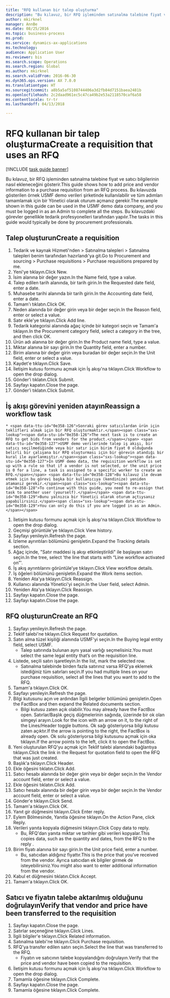 ```yaml
--- 
title: "RFQ kullanan bir talep oluşturma"
description: "Bu kılavuz, bir RFQ işleminden satınalma talebine fiyat ve satıcı bilgilerinin nasıl ekleneceğini gösterir."
author: mkirknel
manager: AnnBe
ms.date: 08/25/2016
ms.topic: business-process
ms.prod: 
ms.service: dynamics-ax-applications
ms.technology: 
audience: Application User
ms.reviewer: bis
ms.search.scope: Operations
ms.search.region: Global
ms.author: mkirknel
ms.search.validFrom: 2016-06-30
ms.dyn365.ops.version: AX 7.0.0
ms.translationtype: HT
ms.sourcegitcommit: a8b5a5af5108744406a3d2fb84d7151baea2481b
ms.openlocfilehash: 2c2daad961ec5c47ca49b2e53a2118570caf6a58
ms.contentlocale: tr-tr
ms.lasthandoff: 04/13/2018

---
```

# <a name="create-a-requisition-that-uses-an-rfq"></a><span data-ttu-id="0e358-103">RFQ kullanan bir talep oluşturma</span><span class="sxs-lookup"><span data-stu-id="0e358-103">Create a requisition that uses an RFQ</span></span>

[!INCLUDE [task guide banner](../../includes/task-guide-banner.md)]

<span data-ttu-id="0e358-104">Bu kılavuz, bir RFQ işleminden satınalma talebine fiyat ve satıcı bilgilerinin nasıl ekleneceğini gösterir.</span><span class="sxs-lookup"><span data-stu-id="0e358-104">This guide shows how to add price and vendor information to a purchase requisition from an RFQ process.</span></span> <span data-ttu-id="0e358-105">Bu kılavuzda gösterilen örnek USMF demo verileri şirketinde kullanılabilir ve tüm adımları tamamlamak için bir Yönetici olarak oturum açmanız gerekir.</span><span class="sxs-lookup"><span data-stu-id="0e358-105">The example shown in this guide can be used in the USMF demo data company, and you must be logged in as an Admin to complete all the steps.</span></span> <span data-ttu-id="0e358-106">Bu kılavuzdaki görevler genellikle tedarik profesyonelleri tarafından yapılır.</span><span class="sxs-lookup"><span data-stu-id="0e358-106">The tasks in this guide would typically be done by procurement professionals.</span></span>


## <a name="create-a-requisition"></a><span data-ttu-id="0e358-107">Talep oluşturun</span><span class="sxs-lookup"><span data-stu-id="0e358-107">Create a requisition</span></span>
1. <span data-ttu-id="0e358-108">Tedarik ve kaynak Hizmeti'nden > Satınalma talepleri > Satınalma talepleri benim tarafından hazırlandı'ya git.</span><span class="sxs-lookup"><span data-stu-id="0e358-108">Go to Procurement and sourcing > Purchase requisitions > Purchase requisitions prepared by me.</span></span>
2. <span data-ttu-id="0e358-109">Yeni'ye tıklayın.</span><span class="sxs-lookup"><span data-stu-id="0e358-109">Click New.</span></span>
3. <span data-ttu-id="0e358-110">İsim alanına bir değer yazın.</span><span class="sxs-lookup"><span data-stu-id="0e358-110">In the Name field, type a value.</span></span>
4. <span data-ttu-id="0e358-111">Talep edilen tarih alanında, bir tarih girin.</span><span class="sxs-lookup"><span data-stu-id="0e358-111">In the Requested date field, enter a date.</span></span>
5. <span data-ttu-id="0e358-112">Muhasebe tarihi alanında bir tarih girin.</span><span class="sxs-lookup"><span data-stu-id="0e358-112">In the Accounting date field, enter a date.</span></span>
6. <span data-ttu-id="0e358-113">Tamam'ı tıklatın.</span><span class="sxs-lookup"><span data-stu-id="0e358-113">Click OK.</span></span>
7. <span data-ttu-id="0e358-114">Neden alanında bir değer girin veya bir değer seçin.</span><span class="sxs-lookup"><span data-stu-id="0e358-114">In the Reason field, enter or select a value.</span></span>
8. <span data-ttu-id="0e358-115">Satır ekle'ye tıklayın.</span><span class="sxs-lookup"><span data-stu-id="0e358-115">Click Add line.</span></span>
9. <span data-ttu-id="0e358-116">Tedarik kategorisi alanında ağaç içinde bir kategori seçin ve Tamam'a tıklayın.</span><span class="sxs-lookup"><span data-stu-id="0e358-116">In the Procurement category field, select a category in the tree, and then click OK.</span></span>
10. <span data-ttu-id="0e358-117">Ürün adı alanına bir değer girin.</span><span class="sxs-lookup"><span data-stu-id="0e358-117">In the Product name field, type a value.</span></span>
11. <span data-ttu-id="0e358-118">Miktar alanına bir sayı girin.</span><span class="sxs-lookup"><span data-stu-id="0e358-118">In the Quantity field, enter a number.</span></span>
12. <span data-ttu-id="0e358-119">Birim alanına bir değer girin veya buradan bir değer seçin.</span><span class="sxs-lookup"><span data-stu-id="0e358-119">In the Unit field, enter or select a value.</span></span>
13. <span data-ttu-id="0e358-120">Kaydet'e tıklayın.</span><span class="sxs-lookup"><span data-stu-id="0e358-120">Click Save.</span></span>
14. <span data-ttu-id="0e358-121">İletişim kutusu formunu açmak için İş akışı'na tıklayın.</span><span class="sxs-lookup"><span data-stu-id="0e358-121">Click Workflow to open the drop dialog.</span></span>
15. <span data-ttu-id="0e358-122">Gönder'i tıklatın.</span><span class="sxs-lookup"><span data-stu-id="0e358-122">Click Submit.</span></span>
16. <span data-ttu-id="0e358-123">Sayfayı kapatın.</span><span class="sxs-lookup"><span data-stu-id="0e358-123">Close the page.</span></span>
17. <span data-ttu-id="0e358-124">Gönder'i tıklatın.</span><span class="sxs-lookup"><span data-stu-id="0e358-124">Click Submit.</span></span>

## <a name="reassign-a-workflow-task"></a><span data-ttu-id="0e358-125">İş akışı görevini yeniden atayın</span><span class="sxs-lookup"><span data-stu-id="0e358-125">Reassign a workflow task</span></span>
    * <span data-ttu-id="0e358-126">Sonraki görev satıcılardan ürün için teklifleri almak için bir RFQ oluşturmaktır.</span><span class="sxs-lookup"><span data-stu-id="0e358-126">The next task is to create an RFQ to get bids from vendors for the product.</span></span> <span data-ttu-id="0e358-127">USMF demo verilerinde talep iş akışı, bir satıcı seçilmediğinde veya bir satır için birim fiyat 0 olduğunda belirli bir çalışana bir RFQ oluşturması için bir görevin atandığı bir kural ile ayarlanmıştır.</span><span class="sxs-lookup"><span data-stu-id="0e358-127">In USMF demo data, the requisition workflow is set up with a rule so that if a vendor is not selected, or the unit price is 0 for a line, a task is assigned to a specific worker to create an RFQ.</span></span> <span data-ttu-id="0e358-128">Bu kılavuz ile devam etmek için bu görevi başka bir kullanıcıya (kendinize) yeniden atamanız gerekir.</span><span class="sxs-lookup"><span data-stu-id="0e358-128">To continue with this guide, you need to re-assign that task to another user (yourself).</span></span> <span data-ttu-id="0e358-129">Bunu yalnızca bir Yönetici olarak oturum açtıysanız yapabilirsiniz.</span><span class="sxs-lookup"><span data-stu-id="0e358-129">You can only do this if you are logged in as an Admin.</span></span>  
1. <span data-ttu-id="0e358-130">İletişim kutusu formunu açmak için İş akışı'na tıklayın.</span><span class="sxs-lookup"><span data-stu-id="0e358-130">Click Workflow to open the drop dialog.</span></span>
2. <span data-ttu-id="0e358-131">Geçmişi görüntüle'ye tıklayın.</span><span class="sxs-lookup"><span data-stu-id="0e358-131">Click View history.</span></span>
3. <span data-ttu-id="0e358-132">Sayfayı yenileyin.</span><span class="sxs-lookup"><span data-stu-id="0e358-132">Refresh the page.</span></span>
4. <span data-ttu-id="0e358-133">İzleme ayrıntıları bölümünü genişletin.</span><span class="sxs-lookup"><span data-stu-id="0e358-133">Expand the Tracking details section.</span></span>
5. <span data-ttu-id="0e358-134">Ağaç içinde, "Satır maddesi iş akışı etkinleştirildi" ile başlayan satırı seçin.</span><span class="sxs-lookup"><span data-stu-id="0e358-134">In the tree, select 'the line that starts with “Line workflow activated on”'.</span></span>
6. <span data-ttu-id="0e358-135">İş akış ayrıntılarını görüntüle'ye tıklayın.</span><span class="sxs-lookup"><span data-stu-id="0e358-135">Click View workflow details.</span></span>
7. <span data-ttu-id="0e358-136">İş öğeleri bölümünü genişletin.</span><span class="sxs-lookup"><span data-stu-id="0e358-136">Expand the Work items section.</span></span>
8. <span data-ttu-id="0e358-137">Yeniden Ata'ya tıklayın.</span><span class="sxs-lookup"><span data-stu-id="0e358-137">Click Reassign.</span></span>
9. <span data-ttu-id="0e358-138">Kullanıcı alanında Yönetici'yi seçin.</span><span class="sxs-lookup"><span data-stu-id="0e358-138">In the User field, select Admin.</span></span>
10. <span data-ttu-id="0e358-139">Yeniden Ata'ya tıklayın.</span><span class="sxs-lookup"><span data-stu-id="0e358-139">Click Reassign.</span></span>
11. <span data-ttu-id="0e358-140">Sayfayı kapatın.</span><span class="sxs-lookup"><span data-stu-id="0e358-140">Close the page.</span></span>
12. <span data-ttu-id="0e358-141">Sayfayı kapatın.</span><span class="sxs-lookup"><span data-stu-id="0e358-141">Close the page.</span></span>

## <a name="create-an-rfq"></a><span data-ttu-id="0e358-142">RFQ oluşturun</span><span class="sxs-lookup"><span data-stu-id="0e358-142">Create an RFQ</span></span>
1. <span data-ttu-id="0e358-143">Sayfayı yenileyin.</span><span class="sxs-lookup"><span data-stu-id="0e358-143">Refresh the page.</span></span>
2. <span data-ttu-id="0e358-144">Teklif talebi'ne tıklayın.</span><span class="sxs-lookup"><span data-stu-id="0e358-144">Click Request for quotation.</span></span>
3. <span data-ttu-id="0e358-145">Satın alma tüzel kişiliği alanında USMF'yi seçin.</span><span class="sxs-lookup"><span data-stu-id="0e358-145">In the Buying legal entity field, select USMF.</span></span>
    * <span data-ttu-id="0e358-146">Talep satırında bulunan aynı yasal varlığı seçmelisiniz.</span><span class="sxs-lookup"><span data-stu-id="0e358-146">You must select the same legal entity that’s on the requisition line.</span></span>  
4. <span data-ttu-id="0e358-147">Listede, seçili satırı işaretleyin.</span><span class="sxs-lookup"><span data-stu-id="0e358-147">In the list, mark the selected row.</span></span>
    * <span data-ttu-id="0e358-148">Satınalma talebinde birden fazla satırınız varsa RFQ'ya eklemek istediğiniz tüm satırları seçin.</span><span class="sxs-lookup"><span data-stu-id="0e358-148">If you had multiple lines on your purchase requisition, select all the lines that you want to add to the RFQ.</span></span>  
5. <span data-ttu-id="0e358-149">Tamam'a tıklayın.</span><span class="sxs-lookup"><span data-stu-id="0e358-149">Click OK.</span></span>
6. <span data-ttu-id="0e358-150">Sayfayı yenileyin.</span><span class="sxs-lookup"><span data-stu-id="0e358-150">Refresh the page.</span></span>
7. <span data-ttu-id="0e358-151">Bilgi kutusunu açın ve ardından İlgili belgeler bölümünü genişletin.</span><span class="sxs-lookup"><span data-stu-id="0e358-151">Open the FactBox and then expand the Related documents section.</span></span>
    * <span data-ttu-id="0e358-152">Bilgi kutusu zaten açık olabilir.</span><span class="sxs-lookup"><span data-stu-id="0e358-152">You may already have the FactBox open.</span></span> <span data-ttu-id="0e358-153">Satırlar/Başlık geçiş düğmelerinin sağında, üzerinde bir ok olan simgeyi arayın.</span><span class="sxs-lookup"><span data-stu-id="0e358-153">Look for the icon with an arrow on it, to the right of the Lines/Header toggle buttons.</span></span> <span data-ttu-id="0e358-154">Ok sağı gösteriyorsa bilgi kutusu zaten açıktır.</span><span class="sxs-lookup"><span data-stu-id="0e358-154">If the arrow is pointing to the right, the FactBox is already open.</span></span> <span data-ttu-id="0e358-155">Ok solu gösteriyorsa bilgi kutusunu açmak için oka tıklayın.</span><span class="sxs-lookup"><span data-stu-id="0e358-155">If the arrow points to the left, click it to open the FactBox.</span></span>  
8. <span data-ttu-id="0e358-156">Yeni oluşturulan RFQ'yu açmak için Teklif talebi alanındaki bağlantıya tıklayın.</span><span class="sxs-lookup"><span data-stu-id="0e358-156">Click the link in the Request for quotation field to open the RFQ that was just created.</span></span>
9. <span data-ttu-id="0e358-157">Başlık'a tıklayın.</span><span class="sxs-lookup"><span data-stu-id="0e358-157">Click Header.</span></span>
10. <span data-ttu-id="0e358-158">Ekle öğesini tıklatın.</span><span class="sxs-lookup"><span data-stu-id="0e358-158">Click Add.</span></span>
11. <span data-ttu-id="0e358-159">Satıcı hesabı alanında bir değer girin veya bir değer seçin.</span><span class="sxs-lookup"><span data-stu-id="0e358-159">In the Vendor account field, enter or select a value.</span></span>
12. <span data-ttu-id="0e358-160">Ekle öğesini tıklatın.</span><span class="sxs-lookup"><span data-stu-id="0e358-160">Click Add.</span></span>
13. <span data-ttu-id="0e358-161">Satıcı hesabı alanında bir değer girin veya bir değer seçin.</span><span class="sxs-lookup"><span data-stu-id="0e358-161">In the Vendor account field, enter or select a value.</span></span>
14. <span data-ttu-id="0e358-162">Gönder'e tıklayın.</span><span class="sxs-lookup"><span data-stu-id="0e358-162">Click Send.</span></span>
15. <span data-ttu-id="0e358-163">Tamam'a tıklayın.</span><span class="sxs-lookup"><span data-stu-id="0e358-163">Click OK.</span></span>
16. <span data-ttu-id="0e358-164">Yanıt gir düğmesini tıklayın.</span><span class="sxs-lookup"><span data-stu-id="0e358-164">Click Enter reply.</span></span>
17. <span data-ttu-id="0e358-165">Eylem Bölmesinde, Yanıtla öğesine tıklayın.</span><span class="sxs-lookup"><span data-stu-id="0e358-165">On the Action Pane, click Reply.</span></span>
18. <span data-ttu-id="0e358-166">Verileri yanıta kopyala düğmesini tıklayın.</span><span class="sxs-lookup"><span data-stu-id="0e358-166">Click Copy data to reply.</span></span>
    * <span data-ttu-id="0e358-167">Bu, RFQ'dan yanıta miktar ve tarihler gibi verileri kopyalar.</span><span class="sxs-lookup"><span data-stu-id="0e358-167">This copies data, such as the quantity and dates, from the RFQ to the reply .</span></span>  
19. <span data-ttu-id="0e358-168">Birim fiyatı alanına bir sayı girin.</span><span class="sxs-lookup"><span data-stu-id="0e358-168">In the Unit price field, enter a number.</span></span>
    * <span data-ttu-id="0e358-169">Bu, satıcıdan aldığınız fiyattır.</span><span class="sxs-lookup"><span data-stu-id="0e358-169">This is the price that you’ve received from the vendor.</span></span> <span data-ttu-id="0e358-170">Ayrıca satıcıdan ek bilgiler girmek de isteyebilirsiniz.</span><span class="sxs-lookup"><span data-stu-id="0e358-170">You might also want to enter additional information from the vendor.</span></span>  
20. <span data-ttu-id="0e358-171">Kabul et düğmesini tıklatın.</span><span class="sxs-lookup"><span data-stu-id="0e358-171">Click Accept.</span></span>
21. <span data-ttu-id="0e358-172">Tamam'a tıklayın.</span><span class="sxs-lookup"><span data-stu-id="0e358-172">Click OK.</span></span>

## <a name="verify-that-vendor-and-price-have-been-transferred-to-the-requisition"></a><span data-ttu-id="0e358-173">Satıcı ve fiyatın talebe aktarılmış olduğunu doğrulayın</span><span class="sxs-lookup"><span data-stu-id="0e358-173">Verify that vendor and price have been transferred to the requisition</span></span>
1. <span data-ttu-id="0e358-174">Sayfayı kapatın.</span><span class="sxs-lookup"><span data-stu-id="0e358-174">Close the page.</span></span>
2. <span data-ttu-id="0e358-175">Satırlar seçeneğine tıklayın.</span><span class="sxs-lookup"><span data-stu-id="0e358-175">Click Lines.</span></span>
3. <span data-ttu-id="0e358-176">İlgili bilgiler'e tıklayın.</span><span class="sxs-lookup"><span data-stu-id="0e358-176">Click Related information.</span></span>
4. <span data-ttu-id="0e358-177">Satınalma talebi'ne tıklayın.</span><span class="sxs-lookup"><span data-stu-id="0e358-177">Click Purchase requisition.</span></span>
5. <span data-ttu-id="0e358-178">RFQ'ya transfer edilen satırı seçin.</span><span class="sxs-lookup"><span data-stu-id="0e358-178">Select the line that was transferred to the RFQ.</span></span>
    * <span data-ttu-id="0e358-179">Fiyatın ve satıcının talebe kopyalandığını doğrulayın.</span><span class="sxs-lookup"><span data-stu-id="0e358-179">Verify that the price and vendor have been copied to the requisition.</span></span>  
6. <span data-ttu-id="0e358-180">İletişim kutusu formunu açmak için İş akışı'na tıklayın.</span><span class="sxs-lookup"><span data-stu-id="0e358-180">Click Workflow to open the drop dialog.</span></span>
7. <span data-ttu-id="0e358-181">Tamamla öğesine tıklayın.</span><span class="sxs-lookup"><span data-stu-id="0e358-181">Click Complete.</span></span>
8. <span data-ttu-id="0e358-182">Sayfayı kapatın.</span><span class="sxs-lookup"><span data-stu-id="0e358-182">Close the page.</span></span>
9. <span data-ttu-id="0e358-183">Tamamla öğesine tıklayın.</span><span class="sxs-lookup"><span data-stu-id="0e358-183">Click Complete.</span></span>


